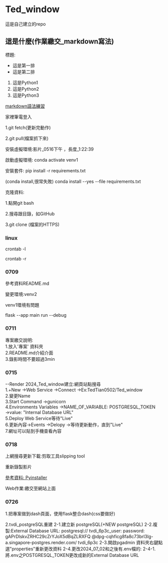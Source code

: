 # Ted_window
這是自己建立的repo

## 這是什麼(作業繳交_markdown寫法)

標題:

- 這是第一排
- 這是第二排

1. 這是Python1
2. 這是Python2
3. 這是Python3

[markdown語法練習](./markdown練習/README.md)

家裡筆電登入


1.git fetch(更新完動作)

2.git pull(檔案抓下來)

安裝虛擬環境:影片_0516下午 ，長度_1:22:39

啟動虛擬環境:
conda activate venv1

安裝套件:
pip install -r requirements.txt

(conda install,很常失敗)
conda install --yes --file requirements.txt

克隆資料:

1.點開git bash

2.搜尋跟目錄，如GitHub

3.git clone (檔案的HTTPS)

### linux

crontab -l

crontab -r

### 0709
參考資料README.md

變更環境:venv2

venv1環境有問題

flask --app main run --debug

### 0711
專案繳交說明:  
1.放入'專案' 資料夾  
2.README.md介紹介面  
3.錄影時間不要超過3min

### 0715
--Render 2024_Ted_window建立:網頁站點搜尋  
1.+New ->Web Service ->Connect ->Ex:TedTian0502/Ted_window  
2.變更Name  
3.Start Command ->gunicorn  
4.Environments Variables ->NAME_OF_VARIABLE: POSTGRESQL_TOKEN  
->value: "Internal Database URL"  
5.Deploy Web Service等待"Live"  
6.更新內容->Events ->Delopy ->等待更新動作，直到"Live"  
7.網址可以貼到手機查看內容  

### 0718
上網搜尋更新下載:剪取工具slipping tool

重新錄製影片

[參考資料: Pyinstaller](https://medium.com/pyladies-taiwan/python-%E5%B0%87python%E6%89%93%E5%8C%85%E6%88%90exe%E6%AA%94-32a4bacbe351)

Web作業:繳交至網站上面

### 0726
1.把專案做到dash頁面，使用flask整合dash(css要做好)

2.tvdi_postgreSQL重建
2-1.建立新 postgreSQL(+NEW postgreSQL)
2-2.複製:External Database URL:
postgresql://
tvdi_6p3c_user:
password: gAPrDlskvZRHC29cZrYJoX5dBqZLRXFQ
@dpg-cqhficg8fa8c73brl3lg-a.singapore-postgres.render.com/
tvdi_6p3c
2-3.開啟pgadmin 資料夾右鍵點選"properties"重新更改資料
2-4.更改2024_07_02和之後有.env檔的:
2-4-1.將.env之POSTGRESQL_TOKEN更改成新的External Database URL